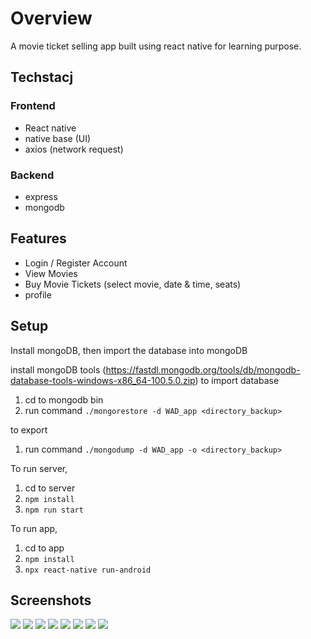 # Overview
A movie ticket selling app built using react native for learning purpose.

## Techstacj
### Frontend
- React native
- native base (UI)
- axios (network request)

### Backend
- express
- mongodb

## Features
- Login / Register Account
- View Movies
- Buy Movie Tickets (select movie, date & time, seats)
- profile

## Setup

Install mongoDB, then import the database into mongoDB

install mongoDB tools (https://fastdl.mongodb.org/tools/db/mongodb-database-tools-windows-x86_64-100.5.0.zip)
to import database
1. cd to mongodb bin
2. run command `./mongorestore -d WAD_app <directory_backup>`

to export
1. run command `./mongodump -d WAD_app -o <directory_backup>`

To run server,
1. cd to server
2. `npm install`
3. `npm run start`


To run app,
1. cd to app
2. `npm install`
3. `npx react-native run-android`

## Screenshots
<img src="./.README/launch.png"/> <img src="./.README/login.png"/> <img src="./.README/register.png"/> <img src="./.README/home.png"/> <img src="./.README/ticket2.png"/> <img src="./.README/seat.png"/> <img src="./.README/payment.png"/> <img src="./.README/settings.png"/>